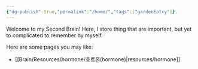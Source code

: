 ```yaml
---
{"dg-publish":true,"permalink":"/home/","tags":["gardenEntry"]}
---
```


Welcome to my Second Brain! 
Here, I store thing that are important, but yet to complicated to remember by myself. 

Here are some pages you may like:
- [[Brain/Resources/hormone/호르몬(hormone)\|resources/hormone]]